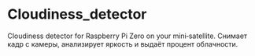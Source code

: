 # Cloudiness_detector
Cloudiness detector for Raspberry Pi Zero on your mini‑satellite. Снимает кадр с камеры, анализирует яркость и выдаёт процент облачности.
